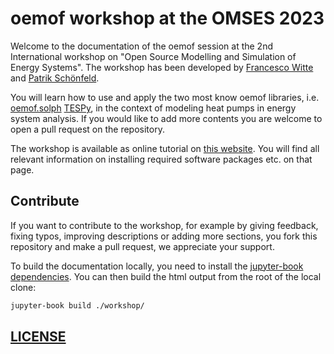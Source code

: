 # oemof workshop at the OMSES 2023

Welcome to the documentation of the oemof session at the 2nd International workshop on "Open Source Modelling and
Simulation of Energy Systems". The workshop has been developed by [Francesco Witte](https://github.com/fwitte) and
[Patrik Schönfeld](https://github.com/p-snft).

You will learn how to use and apply the two most know oemof libraries, i.e.
[oemof.solph](https://github.com/oemof/oemof-solph) [TESPy](https://github.com/oemof/tespy), in the context of modeling
heat pumps in energy system analysis. If you would like to add more contents you are welcome to open a pull request on
the repository.

The workshop is available as online tutorial on [this website](https://fwitte.github.io/oemof-workshop-osmses-2023). You
will find all relevant information on installing required software packages etc. on that page.

## Contribute

If you want to contribute to the workshop, for example by giving feedback, fixing typos, improving descriptions or
adding more sections, you fork this repository and make a pull request, we appreciate your support.

To build the documentation locally, you need to install the
[jupyter-book dependencies](https://jupyterbook.org/en/stable/start/overview.html#install-jupyter-book). You can then
build the html output from the root of the local clone:

```bash
jupyter-book build ./workshop/
```

## [LICENSE](LICENSE)
